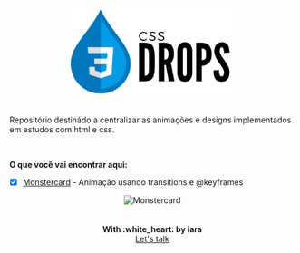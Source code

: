 
<div align="center">
  <img src="./.github/cssdrops.png" alt="CSS Drops" width="300">
</div> 
<br/>

Repositório destinádo a centralizar as animações e designs implementados em estudos com html e css.

<br/>

**O que você vai encontrar aqui:**


- [x] [Monstercard](./monstercard) - Animação usando transitions e @keyframes <br/>


<div align="center">
    <img src="./src/assets/monstercard.gif" alt="Monstercard" width="800" >
</div>

<br/>
<br/>
<div align='center'>
  <strong>With :white_heart: by iara</strong>
  <br/>
  <a href="https://www.linkedin.com/in/iara/">Let's talk</a>
</div>
